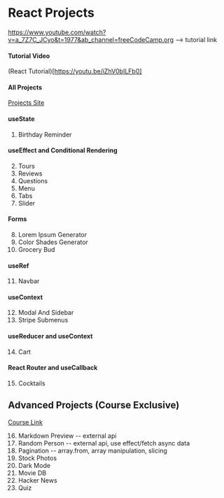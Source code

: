 # React Projects

https://www.youtube.com/watch?v=a_7Z7C_JCyo&t=1977&ab_channel=freeCodeCamp.org --> tutorial link

#### Tutorial Video

(React Tutorial)[https://youtu.be/iZhV0bILFb0]

#### All Projects

[Projects Site](https://react-projects.netlify.app/)

#### useState

1. Birthday Reminder

#### useEffect and Conditional Rendering

2. Tours
3. Reviews
4. Questions
5. Menu
6. Tabs
7. Slider

#### Forms

8. Lorem Ipsum Generator
9. Color Shades Generator
10. Grocery Bud

#### useRef

11. Navbar

#### useContext

12. Modal And Sidebar
13. Stripe Submenus

#### useReducer and useContext

14. Cart

#### React Router and useCallback

15. Cocktails

## Advanced Projects (Course Exclusive)

[Course Link](https://www.udemy.com/course/react-tutorial-and-projects-course/?couponCode=REACT-OCT)

16. Markdown Preview -- external api
17. Random Person -- external api, use effect/fetch async data
18. Pagination -- array.from, array manipulation, slicing
19. Stock Photos
20. Dark Mode
21. Movie DB
22. Hacker News
23. Quiz
